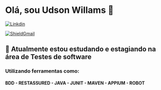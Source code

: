 <h1> Olá, sou Udson Willams 👋</h1>
<a target="_blank" href="https://www.linkedin.com/in/udsonwillams/"><img src="https://img.shields.io/badge/-LinkedIn-blue?style=for-the-badge&logo=Linkedin&logoColor=white&link" alt="Linkdin"/> </a>

<a target="_blank" href="mailto:udson.willams@gmail.com?subject=Hello%20again"><img src="https://img.shields.io/badge/Gmail-D14836?style=for-the-badge&logo=gmail&logoColor=white" alt="ShieldGmail"/> </a>

<h2>🌱 Atualmente estou estudando e estagiando na área de Testes de software </h2>
<h3>Utilizando ferramentas como:</h3>
<h4>BDD - RESTASSURED - JAVA - JUNIT - MAVEN - APPIUM - ROBOT</h4>
